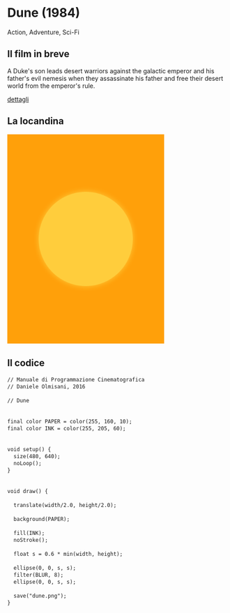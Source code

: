 # Dune (1984)

Action, Adventure, Sci-Fi

## Il film in breve
A Duke's son leads desert warriors against the galactic emperor and his father's evil nemesis when they assassinate his father and free their desert world from the emperor's rule.

[dettagli](https://www.imdb.com/title/tt0087182/)

## La locandina
<img src="dune.png"  width="360px" title="Dune">


## Il codice
```processing
// Manuale di Programmazione Cinematografica
// Daniele Olmisani, 2016

// Dune


final color PAPER = color(255, 160, 10);
final color INK = color(255, 205, 60);


void setup() {
  size(480, 640);
  noLoop();
}


void draw() {
  
  translate(width/2.0, height/2.0);
  
  background(PAPER);
  
  fill(INK);
  noStroke();
  
  float s = 0.6 * min(width, height);
  
  ellipse(0, 0, s, s);
  filter(BLUR, 8);
  ellipse(0, 0, s, s);
  
  save("dune.png");
}
```
